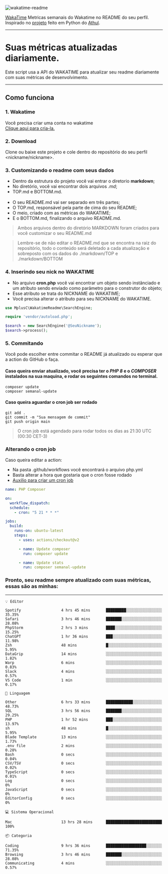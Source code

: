 ![wakatime-readme](https://socialify.git.ci/bymatheus/wakatime-readme/image?description=1&descriptionEditable=M%C3%A9tricas%20semanais%20do%20Wakatime%20no%20seu%20README%20de%20perfil.&font=KoHo&forks=1&language=1&owner=1&pattern=Signal&stargazers=1&theme=Dark)

[WakaTime](https://wakatime.com) Metricas semanais do Wakatime no README do seu perfil. <br>
Inspirado no [projeto](https://github.com/athul/waka-readme) feito em Python do [Athul](https://github.com/athul).
___

# Suas métricas atualizadas diariamente.
Este script usa a API do WAKATIME para atualizar seu readme diariamente com suas métricas de desenvolvimento.

___

## Como funciona

### 1. Wakatime
Você precisa criar uma conta no wakatime <br>
[Clique aqui para cria-la.](https://wakatime.com) 

### 2. Download
Clone ou baixe este projeto e cole dentro do repositório do seu perfil <nickname/nickname>.

### 3. Customizando o readme com seus dados
- Dentro da estrutura do projeto você vai entrar o diretorio **markdown**;  
- No diretório, você vai encontrar dois arquivos *.md*;
- TOP.md e BOTTOM.md.
<br><br>
- O seu README.md vai ser separado em três partes; 
- O TOP.md, responsável pela parte de cima do seu README;
- O meio, criado com as métricas do WAKATIME;
- E o BOTTOM.md, finalizando o arquivo README.md.<br>

> Ambos arquivos dentro do diretório MARKDOWN foram criados para você customizar o seu README.md

> Lembre-se de não editar o README.md que se encontra na raiz do repositório, todo o conteúdo será deletado a cada atualização e sobreposto com os dados do ./markdown/TOP e ./markdown/BOTTOM

### 4. Inserindo seu nick no WAKATIME
- No arquivo **cron.php** você vai encontrar um objeto sendo instânciado e um atributo sendo enviado como parâmetro para o construtor do objeto;
- Esse atributo se trata do NICKNAME do WAKATIME;
- Você precisa alterar o atributo para seu NICKNAME do WAKATIME.

```php
use MplusC\WakatimeReadme\SearchEngine;

require 'vendor/autoload.php';

$search = new SearchEngine('@SeuNickname');
$search->process();
```

### 5. Commitando
Você pode escolher entre commitar o README já atualizado ou esperar que a action do GitHub o faça. <br>

#### Caso queira enviar atualizado, você precisa ter o *PHP 8* e o *COMPOSER* instalados na sua maquina, e rodar os seguintes comandos no terminal.
```composer
composer update
composer semanal-update 
```

#### Caso queira aguardar o cron job ser rodado 
```git 
git add .
git commit -m "Sua mensagem de commit"
git push origin main
```

>O cron job está agendado para rodar todos os dias as 21:30 UTC (00:30 CET-3) 

### Alterando o cron job
Caso queira editar a action:

- Na pasta .github/workflows você encontrará o arquivo php.yml
- Basta alterar a hora que gostaria que o cron fosse rodado
- [Auxilio para criar um cron job](https://crontab.guru)

```yml
name: PHP Composer

on:
  workflow_dispatch:
  schedule:
    - cron: "5 21 * * *"

jobs:
  build:
    runs-on: ubuntu-latest
    steps:
      - uses: actions/checkout@v2

      - name: Update composer
        run: composer update

      - name: Update stats
        run: composer semanal-update
```

### Pronto, seu readme sempre atualizado com suas métricas, essas são as minhas:

___
```text
💡 Editor

Spotify                  4 hrs 45 mins       █████████░░░░░░░░░░░░░░░░     35.35%
Safari                   3 hrs 46 mins       ███████░░░░░░░░░░░░░░░░░░     28.08%
PhpStorm                 2 hrs 3 mins        ████░░░░░░░░░░░░░░░░░░░░░     15.25%
ChatGPT                  1 hr 36 mins        ███░░░░░░░░░░░░░░░░░░░░░░     11.98%
Zsh                      48 mins             █░░░░░░░░░░░░░░░░░░░░░░░░      5.95%
DataGrip                 14 mins             ░░░░░░░░░░░░░░░░░░░░░░░░░      1.82%
Warp                     6 mins              ░░░░░░░░░░░░░░░░░░░░░░░░░      0.83%
Slack                    4 mins              ░░░░░░░░░░░░░░░░░░░░░░░░░      0.57%
VS Code                  1 min               ░░░░░░░░░░░░░░░░░░░░░░░░░      0.17%
```
```text
💬 Linguagem

Other                    6 hrs 33 mins       ████████████░░░░░░░░░░░░░     48.73%
SQL                      3 hrs 56 mins       ███████░░░░░░░░░░░░░░░░░░     29.25%
PHP                      1 hr 52 mins        ███░░░░░░░░░░░░░░░░░░░░░░     13.97%
sh                       48 mins             █░░░░░░░░░░░░░░░░░░░░░░░░      5.95%
Blade Template           13 mins             ░░░░░░░░░░░░░░░░░░░░░░░░░      1.73%
.env file                2 mins              ░░░░░░░░░░░░░░░░░░░░░░░░░      0.28%
Bash                     0 secs              ░░░░░░░░░░░░░░░░░░░░░░░░░      0.04%
CSV/TSV                  0 secs              ░░░░░░░░░░░░░░░░░░░░░░░░░      0.02%
TypeScript               0 secs              ░░░░░░░░░░░░░░░░░░░░░░░░░      0.01%
Log                      0 secs              ░░░░░░░░░░░░░░░░░░░░░░░░░         0%
JavaScript               0 secs              ░░░░░░░░░░░░░░░░░░░░░░░░░         0%
EditorConfig             0 secs              ░░░░░░░░░░░░░░░░░░░░░░░░░         0%
```
```text
💻 Sistema Operacional

Mac                      13 hrs 28 mins      █████████████████████████       100%
```
```text
📦 Categoria

Coding                   9 hrs 36 mins       ██████████████████░░░░░░░     71.35%
Browsing                 3 hrs 46 mins       ███████░░░░░░░░░░░░░░░░░░     28.08%
Communicating            4 mins              ░░░░░░░░░░░░░░░░░░░░░░░░░      0.57%
```
